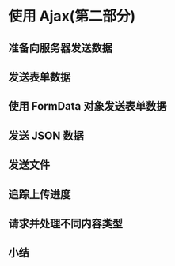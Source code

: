 # 使用 Ajax(第二部分)

## 准备向服务器发送数据

## 发送表单数据

## 使用 FormData 对象发送表单数据

## 发送 JSON 数据

## 发送文件

## 追踪上传进度

## 请求并处理不同内容类型

## 小结

